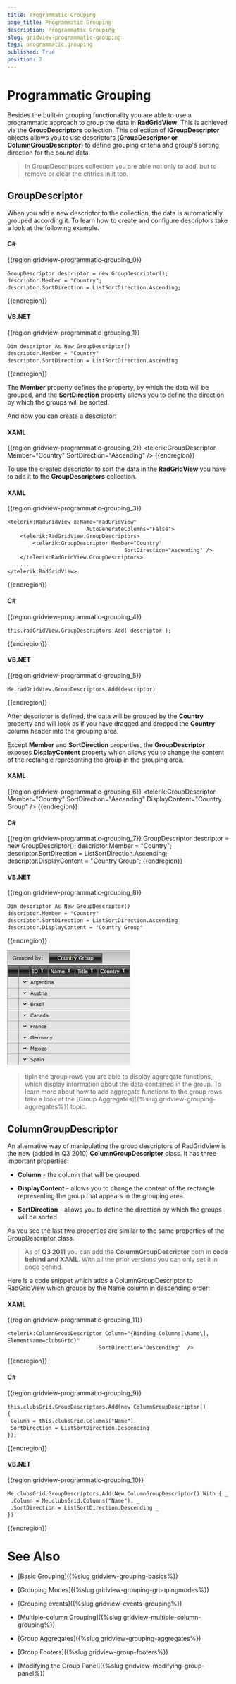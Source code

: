 ```yaml
---
title: Programmatic Grouping
page_title: Programmatic Grouping
description: Programmatic Grouping
slug: gridview-programmatic-grouping
tags: programmatic,grouping
published: True
position: 2
---
```


# Programmatic Grouping

Besides the built-in grouping functionality you are able to use a programmatic approach to group the data in __RadGridView__. This is achieved via the __GroupDescriptors__ collection. This collection of __IGroupDescriptor__ objects allows you to use descriptors (__GroupDescriptor or ColumnGroupDescriptor__) to define grouping criteria and group's sorting direction for the bound data. 

>In GroupDescriptors collection you are able not only to add, but to remove or clear the entries in it too.

## GroupDescriptor

When you add a new descriptor to the collection, the data is automatically grouped according it. To learn how to create and configure descriptors take a look at the following example.

#### __C#__

{{region gridview-programmatic-grouping_0}}

	GroupDescriptor descriptor = new GroupDescriptor();
	descriptor.Member = "Country";
	descriptor.SortDirection = ListSortDirection.Ascending;
{{endregion}}


#### __VB.NET__

{{region gridview-programmatic-grouping_1}}

	Dim descriptor As New GroupDescriptor()
	descriptor.Member = "Country"
	descriptor.SortDirection = ListSortDirection.Ascending
{{endregion}}


The __Member__ property defines the property, by which the data will be grouped, and the __SortDirection__ property allows you to define the direction by which the groups will be sorted.

And now you can create a descriptor:

#### __XAML__

{{region gridview-programmatic-grouping_2}}
	<telerik:GroupDescriptor Member="Country"
	                         SortDirection="Ascending" />
{{endregion}}


To use the created descriptor to sort the data in the __RadGridView__ you have to add it to the __GroupDescriptors__ collection.

#### __XAML__

{{region gridview-programmatic-grouping_3}}

	<telerik:RadGridView x:Name="radGridView"
	                         AutoGenerateColumns="False">
	    <telerik:RadGridView.GroupDescriptors>
	        <telerik:GroupDescriptor Member="Country"
	                                     SortDirection="Ascending" />
	    </telerik:RadGridView.GroupDescriptors>
	    ...
	</telerik:RadGridView>.
{{endregion}}

#### __C#__

{{region gridview-programmatic-grouping_4}}

	this.radGridView.GroupDescriptors.Add( descriptor );
{{endregion}}

#### __VB.NET__

{{region gridview-programmatic-grouping_5}}

	Me.radGridView.GroupDescriptors.Add(descriptor)
{{endregion}}

After descriptor is defined, the data will be grouped by the __Country__ property and will look as if you have dragged and dropped the __Country__ column header into the grouping area.

Except __Member__ and __SortDirection__ properties, the __GroupDescriptor__ exposes __DisplayContent__ property which allows you to change the content of the rectangle representing the group in the grouping area.

#### __XAML__

{{region gridview-programmatic-grouping_6}}
	<telerik:GroupDescriptor Member="Country"
                             SortDirection="Ascending"
                             DisplayContent="Country Group" />
{{endregion}}

#### __C#__

{{region gridview-programmatic-grouping_7}}
	GroupDescriptor descriptor = new GroupDescriptor();
	descriptor.Member = "Country";
	descriptor.SortDirection = ListSortDirection.Ascending;
	descriptor.DisplayContent = "Country Group";
{{endregion}}

#### __VB.NET__

{{region gridview-programmatic-grouping_8}}

	Dim descriptor As New GroupDescriptor()
	descriptor.Member = "Country"
	descriptor.SortDirection = ListSortDirection.Ascending
	descriptor.DisplayContent = "Country Group"
{{endregion}}

![](images/RadGridView_ProgrammaticGrouping_1.png)

>tipIn the group rows you are able to display aggregate functions, which display information about the data contained in the group. To learn more about how to add aggregate functions to the group rows take a look at the [Group Aggregates]({%slug gridview-grouping-aggregates%}) topic.

## ColumnGroupDescriptor

An alternative way of manipulating the group descriptors of RadGridView is the new (added in Q3 2010) __ColumnGroupDescriptor__ class. It has three important properties:

* __Column__ - the column that will be grouped
            
* __DisplayContent__ - allows you to change the content of the rectangle representing the group that appears in the grouping area.
            
* __SortDirection__ - allows you to define the direction by which the groups will be sorted      

As you see the last two properties are similar to the same properties of the GroupDescriptor class. 

>As of __Q3 2011__ you can add the __ColumnGroupDescriptor__ both in __code behind and XAML__. With all the prior versions you can only set it in code behind.

Here is a code snippet which adds a ColumnGroupDescriptor to RadGridView which groups by the Name column in descending order:

#### __XAML__

{{region gridview-programmatic-grouping_11}}

	<telerik:ColumnGroupDescriptor Column="{Binding Columns[\Name\], ElementName=clubsGrid}"
	                             SortDirection="Descending"  />
{{endregion}}

#### __C#__

{{region gridview-programmatic-grouping_9}}

	this.clubsGrid.GroupDescriptors.Add(new ColumnGroupDescriptor() 
	{ 
	 Column = this.clubsGrid.Columns["Name"],
	 SortDirection = ListSortDirection.Descending
	});
{{endregion}}


#### __VB.NET__

{{region gridview-programmatic-grouping_10}}

	Me.clubsGrid.GroupDescriptors.Add(New ColumnGroupDescriptor() With { _
	 .Column = Me.clubsGrid.Columns("Name"), _
	 .SortDirection = ListSortDirection.Descending _
	})
{{endregion}}

# See Also

 * [Basic Grouping]({%slug gridview-grouping-basics%})
 
 * [Grouping Modes]({%slug gridview-grouping-groupingmodes%})

 * [Grouping events]({%slug gridview-events-grouping%})

 * [Multiple-column Grouping]({%slug gridview-multiple-column-grouping%})

 * [Group Aggregates]({%slug gridview-grouping-aggregates%})

 * [Group Footers]({%slug gridview-group-footers%})

 * [Modifying the Group Panel]({%slug gridview-modifying-group-panel%})
